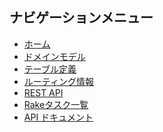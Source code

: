<!-- markdownlint-disable -->
ナビゲーションメニュー
----------------------------

- [ホーム](index.md)
- [ドメインモデル](domain_model.md)
- [テーブル定義](schema/)
- [ルーティング情報](routes.md)
- [REST API](rest_api/)
- [Rakeタスク一覧](rake_tasks.md)
- [API ドキュメント](api/)

